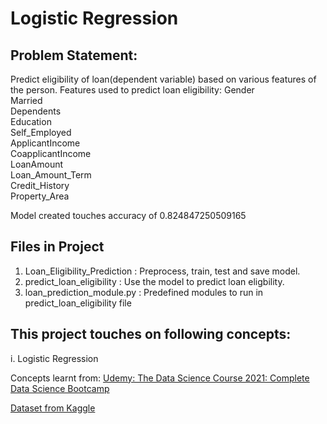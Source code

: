 #  Logistic Regression

## Problem Statement:
Predict eligibility of loan(dependent variable) based on various features of the person.
Features used to predict loan eligibility:
Gender               
Married              
Dependents           
Education            
Self_Employed        
ApplicantIncome      
CoapplicantIncome    
LoanAmount           
Loan_Amount_Term     
Credit_History       
Property_Area        

Model created touches accuracy of 0.824847250509165

## Files in Project
1. Loan_Eligibility_Prediction : Preprocess, train, test and save model.
2. predict_loan_eligibility : Use the model to predict loan eligbility.
3. loan_prediction_module.py : Predefined modules to run in predict_loan_eligibility  file

 

## This project touches on following concepts:
i. Logistic Regression

Concepts learnt from:
[Udemy: The Data Science Course 2021: Complete Data Science Bootcamp](https://www.udemy.com/course/the-data-science-course-complete-data-science-bootcamp/?utm_source=adwords&utm_medium=ACCCC&utm_campaign=Branded-Topic_la.EN_cc.INDIA&utm_content=deal4584&utm_term=_._ag_79702252923_._ad_533157593701_._kw_data+science+udemy_._de_c_._dm__._pl__._ti_kwd-384695900055_._li_1007785_._pd__._&matchtype=e&gclid=EAIaIQobChMIt-2829nC8gIVEVZgCh1oqgGXEAAYASAAEgJVq_D_BwE)

[Dataset from Kaggle](https://www.kaggle.com/mirichoi0218/insurance)